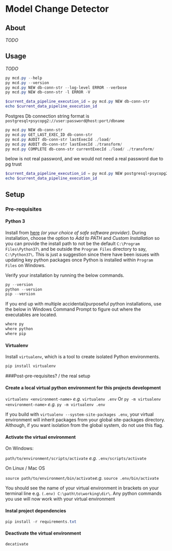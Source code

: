 # Model Change Detector

## About

_TODO_

## Usage

_TODO_

```powershell
py mcd.py --help
py mcd.py --version
py mcd.py NEW db-conn-str --log-level ERROR --verbose
py mcd.py NEW db-conn-str -l ERROR -V

$current_data_pipeline_execution_id = py mcd.py NEW db-conn-str
echo $current_data_pipeline_execution_id
```

Postgres Db connection string format is `postgresql+psycopg2://user:password@host:port/dbname`

```powershell
py mcd.py NEW db-conn-str
py mcd.py GET_LAST_EXEC_ID db-conn-str
py mcd.py AUDIT db-conn-str lastExecId ./load/
py mcd.py AUDIT db-conn-str lastExecId ./transform/
py mcd.py COMPLETE db-conn-str currentExecId ./load/ ./transform/
```
below is not real password, and we would not need a real password due to pg trust
```powershell
$current_data_pipeline_execution_id = py mcd.py NEW postgresql+psycopg2://postgres:postgres@:5433/postgres
echo $current_data_pipeline_execution_id
```

## Setup

### Pre-requisites

#### Python 3

Install from [here](https://www.python.org/) _(or your choice of safe software provider)_. During installation, choose the option to _Add to PATH_ and _Custom Installation_ so you can provide the install path to not be the default `C:\Program Files\Python37\` and be outside the `Program Files` directory to say, `C:\Python37\`. This is just a suggestion since there have been issues with updating key python packages once Python is installed within `Program Files` on Windows.

Verify your installation by running the below commands.

```powershell
py --version
python --version
pip --version
```

If you end up with multiple accidental/purposeful python installations, use the below in Windows Command Prompt to figure out where the executables are located.

```cmd
where py
where python
where pip
```

#### Virtualenv

Install `virtualenv`, which is a tool to create isolated Python environments.
```bash
pip install virtualenv
```
###Post-pre-requisites? / the real setup

#### Create a local virtual python environment for this projects development

`virtualenv <environment-name>` _e.g._ `virtualenv .env`
Or `py -m virtualenv <environment-name>` _e.g._ `py -m virtualenv .env`

If you build with `virtualenv --system-site-packages .env`, your virtual environment will inherit packages from your global site-packages directory. Although, if you want isolation from the global system, do not use this flag.

#### Activate the virtual environment

On Windows:

`path/to/environment/scripts/activate` _e.g._ `.env/scripts/activate`

On Linux / Mac OS

 `source path/to/environment/bin/activate`_e.g._ `source .env/bin/activate`

You should see the name of your virtual environment in brackets on your terminal line e.g. `(.env) C:\path\to\working\dir\`. Any python commands you use will now work with your virtual environment

#### Instal project dependencies
```powershell
pip install -r requirements.txt
```

#### Deactivate the virtual environment

```powershell
decativate
```
